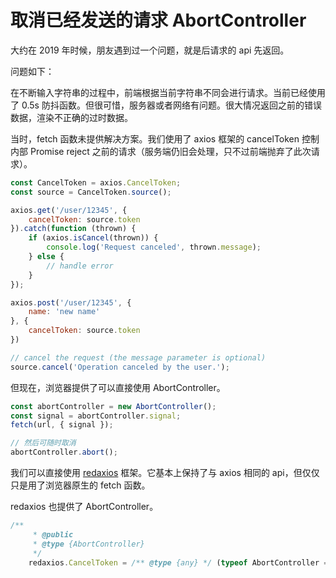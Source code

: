 # 取消已经发送的请求 AbortController

大约在 2019 年时候，朋友遇到过一个问题，就是后请求的 api 先返回。

问题如下：

在不断输入字符串的过程中，前端根据当前字符串不同会进行请求。当前已经使用了 0.5s 防抖函数。但很可惜，服务器或者网络有问题。很大情况返回之前的错误数据，渲染不正确的过时数据。

当时，fetch 函数未提供解决方案。我们使用了 axios 框架的 cancelToken 控制内部 Promise reject 之前的请求（服务端仍旧会处理，只不过前端抛弃了此次请求）。

```js
const CancelToken = axios.CancelToken;
const source = CancelToken.source();

axios.get('/user/12345', {
    cancelToken: source.token
}).catch(function (thrown) {
    if (axios.isCancel(thrown)) {
        console.log('Request canceled', thrown.message);
    } else {
        // handle error
    }
});

axios.post('/user/12345', {
    name: 'new name'
}, {
    cancelToken: source.token
})

// cancel the request (the message parameter is optional)
source.cancel('Operation canceled by the user.');
```

但现在，浏览器提供了可以直接使用 AbortController。

```js
const abortController = new AbortController();
const signal = abortController.signal;
fetch(url, { signal });

// 然后可随时取消
abortController.abort();
```

我们可以直接使用 [redaxios](https://github.com/developit/redaxios) 框架。它基本上保持了与 axios 相同的 api，但仅仅只是用了浏览器原生的 fetch 函数。

redaxios 也提供了 AbortController。

```js
/**
	 * @public
	 * @type {AbortController}
	 */
	redaxios.CancelToken = /** @type {any} */ (typeof AbortController == 'function' ? AbortController : Object);
```
